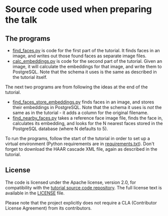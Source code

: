 # Source code used when preparing the talk

## The programs

* [find_faces.py](./find_faces.py) is code for the first part of the tutorial.
  It finds faces in an image, and writes out those found faces as separate
  image files.
* [calc_embeddings.py](./calc_embeddings.py) is code for the second part of
  the tutorial. Given an image, it will calculate the embeddings for that
  image, and write them to PostgreSQL. Note that the schema it uses is the
  same as described in the tutorial itself.
  
The next two programs are from following the ideas at the end of the tutorial.

* [find_faces_store_embeddings.py](./find_faces_store_embeddings.py) finds
  faces in an image, and stores their embeddings in PostgreSQL. Note that the
  schema it uses is *not* the same as in the tutorial - it adds a column for
  the original filename.
* [find_nearby_faces.py](./find_nearby_faces.py) takes a reference face image
  file, finds the face in, calculates its embedding, and looks for the N
  nearest faces stored in the PostgreSQL database (where N defaults to 5).
  
To run the programs, follow the start of the tutorial in order to set up a
virtual environment (Python requirements are in
[requirements.txt](./requirements.txt)). Don't forget to download the HAAR
cascade XML file, again as described in the tutorial.


## License

The code is licensed under the Apache license, version 2.0, for compatibility
with the [tutorial source code repository](https://github.com/Aiven-Labs/pgvector-image-recognition/). The full license text is available in the [LICENSE](./LICENSE) file.

Please note that the project explicitly does not require a CLA (Contributor License Agreement) from its contributors.

